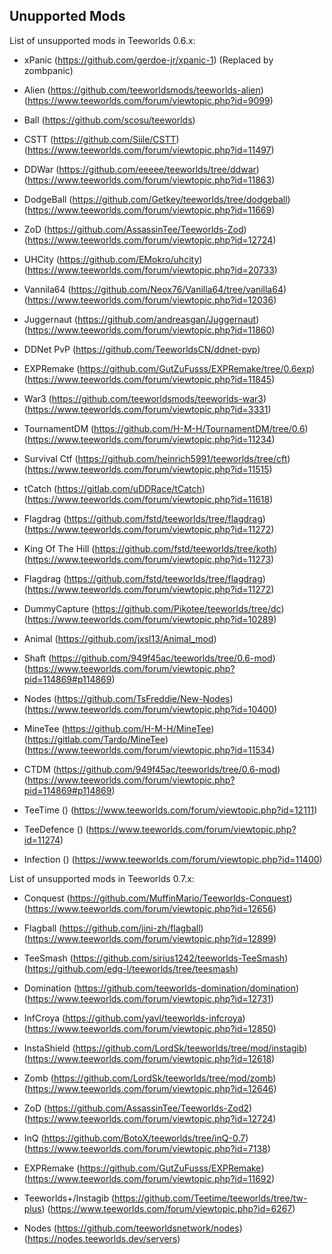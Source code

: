 ## Unupported Mods

List of unsupported mods in Teeworlds 0.6.x:

- xPanic (https://github.com/gerdoe-jr/xpanic-1) (Replaced by zombpanic)

- Alien (https://github.com/teeworldsmods/teeworlds-alien) (https://www.teeworlds.com/forum/viewtopic.php?id=9099)
- Ball (https://github.com/scosu/teeworlds)
- CSTT (https://github.com/Siile/CSTT) (https://www.teeworlds.com/forum/viewtopic.php?id=11497)
- DDWar (https://github.com/eeeee/teeworlds/tree/ddwar) (https://www.teeworlds.com/forum/viewtopic.php?id=11863)
- DodgeBall (https://github.com/Getkey/teeworlds/tree/dodgeball) (https://www.teeworlds.com/forum/viewtopic.php?id=11669)
- ZoD (https://github.com/AssassinTee/Teeworlds-Zod) (https://www.teeworlds.com/forum/viewtopic.php?id=12724)
- UHCity (https://github.com/EMokro/uhcity) (https://www.teeworlds.com/forum/viewtopic.php?id=20733)
- Vannila64 (https://github.com/Neox76/Vanilla64/tree/vanilla64) (https://www.teeworlds.com/forum/viewtopic.php?id=12036)
- Juggernaut (https://github.com/andreasgan/Juggernaut) (https://www.teeworlds.com/forum/viewtopic.php?id=11860)
- DDNet PvP (https://github.com/TeeworldsCN/ddnet-pvp)

- EXPRemake (https://github.com/GutZuFusss/EXPRemake/tree/0.6exp) (https://www.teeworlds.com/forum/viewtopic.php?id=11845)
- War3 (https://github.com/teeworldsmods/teeworlds-war3) (https://www.teeworlds.com/forum/viewtopic.php?id=3331)
- TournamentDM (https://github.com/H-M-H/TournamentDM/tree/0.6) (https://www.teeworlds.com/forum/viewtopic.php?id=11234)
- Survival Ctf (https://github.com/heinrich5991/teeworlds/tree/cft) (https://www.teeworlds.com/forum/viewtopic.php?id=11515)
- tCatch (https://gitlab.com/uDDRace/tCatch) (https://www.teeworlds.com/forum/viewtopic.php?id=11618)
- Flagdrag (https://github.com/fstd/teeworlds/tree/flagdrag) (https://www.teeworlds.com/forum/viewtopic.php?id=11272)
- King Of The Hill (https://github.com/fstd/teeworlds/tree/koth) (https://www.teeworlds.com/forum/viewtopic.php?id=11273)
- Flagdrag (https://github.com/fstd/teeworlds/tree/flagdrag) (https://www.teeworlds.com/forum/viewtopic.php?id=11272)
- DummyCapture (https://github.com/Pikotee/teeworlds/tree/dc) (https://www.teeworlds.com/forum/viewtopic.php?id=10289)
- Animal (https://github.com/jxsl13/Animal_mod)

- Shaft (https://github.com/949f45ac/teeworlds/tree/0.6-mod) (https://www.teeworlds.com/forum/viewtopic.php?pid=114869#p114869)

- Nodes (https://github.com/TsFreddie/New-Nodes) (https://www.teeworlds.com/forum/viewtopic.php?id=10400)
- MineTee (https://github.com/H-M-H/MineTee) (https://gitlab.com/Tardo/MineTee) (https://www.teeworlds.com/forum/viewtopic.php?id=11534)
- CTDM (https://github.com/949f45ac/teeworlds/tree/0.6-mod) (https://www.teeworlds.com/forum/viewtopic.php?pid=114869#p114869)

- TeeTime () (https://www.teeworlds.com/forum/viewtopic.php?id=12111)
- TeeDefence () (https://www.teeworlds.com/forum/viewtopic.php?id=11274)

- Infection () (https://www.teeworlds.com/forum/viewtopic.php?id=11400)

List of unsupported mods in Teeworlds 0.7.x:

- Conquest (https://github.com/MuffinMario/Teeworlds-Conquest) (https://www.teeworlds.com/forum/viewtopic.php?id=12656)
- Flagball (https://github.com/jini-zh/flagball) (https://www.teeworlds.com/forum/viewtopic.php?id=12899)
- TeeSmash (https://github.com/sirius1242/teeworlds-TeeSmash) (https://github.com/edg-l/teeworlds/tree/teesmash)
- Domination (https://github.com/teeworlds-domination/domination) (https://www.teeworlds.com/forum/viewtopic.php?id=12731)
- InfCroya (https://github.com/yavl/teeworlds-infcroya) (https://www.teeworlds.com/forum/viewtopic.php?id=12850)
- InstaShield (https://github.com/LordSk/teeworlds/tree/mod/instagib) (https://www.teeworlds.com/forum/viewtopic.php?id=12618)
- Zomb (https://github.com/LordSk/teeworlds/tree/mod/zomb) (https://www.teeworlds.com/forum/viewtopic.php?id=12646)
- ZoD (https://github.com/AssassinTee/Teeworlds-Zod2) (https://www.teeworlds.com/forum/viewtopic.php?id=12724)


- InQ (https://github.com/BotoX/teeworlds/tree/inQ-0.7) (https://www.teeworlds.com/forum/viewtopic.php?id=7138)
- EXPRemake (https://github.com/GutZuFusss/EXPRemake) (https://www.teeworlds.com/forum/viewtopic.php?id=11692)
- Teeworlds+/Instagib (https://github.com/Teetime/teeworlds/tree/tw-plus) (https://www.teeworlds.com/forum/viewtopic.php?id=6267)

- Nodes (https://github.com/teeworldsnetwork/nodes) (https://nodes.teeworlds.dev/servers)